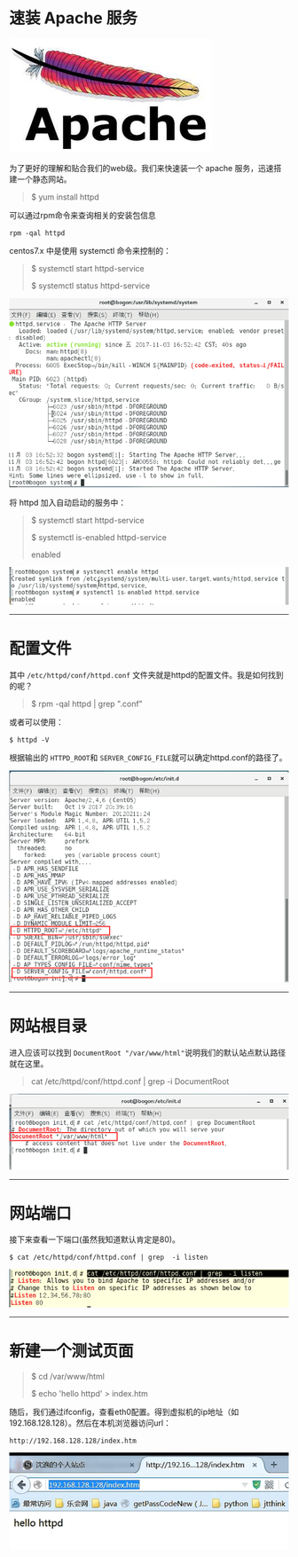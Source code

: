# 速装 Apache 服务

![](/assets/8335fafd-1c9a-43e7-b380-8be82760ff88import.png)

为了更好的理解和贴合我们的web级。我们来快速装一个 apache 服务，迅速搭建一个静态网站。

> $ yum install httpd

可以通过rpm命令来查询相关的安装包信息

```
rpm -qal httpd
```

centos7.x 中是使用 systemctl 命令来控制的：

> $ systemctl start httpd-service
>
> $ systemctl status httpd-service

![](/assets/b22699b9-f3b8-4328-b162-231f40480273import.png)

将 httpd 加入自动启动的服务中：

> $ systemctl start httpd-service
>
> $ systemctl is-enabled httpd-service
>
> enabled

![](/assets/43c7a4e3-00c4-4251-af4e-83786632e76fimport.png)

---

# 配置文件

其中 `/etc/httpd/conf/httpd.conf`  文件夹就是httpd的配置文件。我是如何找到的呢？

> $ rpm -qal httpd \| grep ".conf"

或者可以使用：

```
$ httpd -V
```

根据输出的 `HTTPD_ROOT`和 `SERVER_CONFIG_FILE`就可以确定httpd.conf的路径了。

![](/assets/b5565ae4-27ab-4aa2-9cf7-31edcae93adaimport.png)

---

# 网站根目录

进入应该可以找到 `DocumentRoot "/var/www/html"`说明我们的默认站点默认路径就在这里。

> cat /etc/httpd/conf/httpd.conf \| grep -i DocumentRoot

![](/assets/7088f7ce-329c-4f2c-a600-0c4e9c070a8bimport.png)

---

# 网站端口

接下来查看一下端口\(虽然我知道默认肯定是80\)。

```
$ cat /etc/httpd/conf/httpd.conf | grep  -i listen
```

![](/assets/da0da257-0897-4cb9-9a21-1857342057ebimport.png)

---

# 新建一个测试页面

> $ cd /var/www/html
>
> $ echo 'hello httpd' &gt; index.htm

随后，我们通过ifconfig，查看eth0配置。得到虚拟机的ip地址（如192.168.128.128）。然后在本机浏览器访问url：

```
http://192.168.128.128/index.htm
```

![](/assets/asdas2312123import.png)

